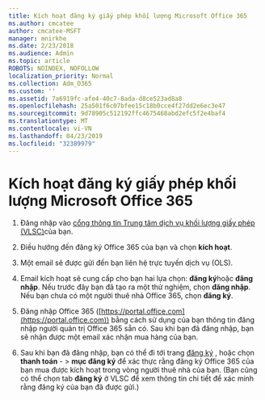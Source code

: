 ```yaml
---
title: Kích hoạt đăng ký giấy phép khối lượng Microsoft Office 365
ms.author: cmcatee
author: cmcatee-MSFT
manager: mnirkhe
ms.date: 2/23/2018
ms.audience: Admin
ms.topic: article
ROBOTS: NOINDEX, NOFOLLOW
localization_priority: Normal
ms.collection: Adm_O365
ms.custom: ''
ms.assetid: 7a6919fc-afe4-40c7-8ada-d8ce523ad8a8
ms.openlocfilehash: 25a501f6c07bfee15c18b0cce4f27dd2e6ec3e47
ms.sourcegitcommit: 9d78905c512192ffc4675468abd2efc5f2e4baf4
ms.translationtype: MT
ms.contentlocale: vi-VN
ms.lasthandoff: 04/23/2019
ms.locfileid: "32389979"
---
```

# <a name="activating-a-microsoft-office-365-volume-license-subscription"></a>Kích hoạt đăng ký giấy phép khối lượng Microsoft Office 365

1. Đăng nhập vào [cổng thông tin Trung tâm dịch vụ khối lượng giấy phép (VLSC)](http://go.microsoft.com/fwlink/p/?LinkId=329762)của bạn.
    
2. Điều hướng đến đăng ký Office 365 của bạn và chọn **kích hoạt**.
    
3. Một email sẽ được gửi đến bạn liên hệ trực tuyến dịch vụ (OLS).
    
4. Email kích hoạt sẽ cung cấp cho bạn hai lựa chọn: **đăng ký**hoặc **đăng nhập**. Nếu trước đây bạn đã tạo ra một thử nghiệm, chọn **đăng nhập**. Nếu bạn chưa có một người thuê nhà Office 365, chọn **đăng ký**.
    
5. Đăng nhập Office 365 ([https://portal.office.com](https://portal.office.com)) bằng cách sử dụng của bạn thông tin đăng nhập người quản trị Office 365 sẵn có. Sau khi bạn đã đăng nhập, bạn sẽ nhận được một email xác nhận mua hàng của bạn.
    
6. Sau khi bạn đã đăng nhập, bạn có thể đi tới trang [đăng ký](https://go.microsoft.com/fwlink/p/?linkid=842054) , hoặc chọn **thanh toán**  - \> **mục đăng ký** để xác thực rằng đăng ký Office 365 của bạn mua được kích hoạt trong vòng người thuê nhà của bạn. (Bạn cũng có thể chọn tab **đăng ký** ở VLSC để xem thông tin chi tiết để xác minh rằng đăng ký của bạn đã được gửi.) 
    

